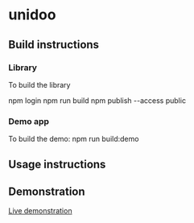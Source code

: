 # unidoo


## Build instructions

### Library

To build the library

npm login
npm run build
npm publish --access public


### Demo app

To build the demo: npm run build:demo

## Usage instructions



## Demonstration

[Live demonstration](https://www.sedoo.fr/demonstration-librairie-unidoo/)